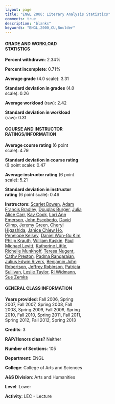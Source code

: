 ```yaml
---
layout: page
title: "ENGL 2000: Literary Analysis Statistics"
comments: true
description: "blanks"
keywords: "ENGL,2000,CU,Boulder"
---
```

<head>
<script src="https://ajax.googleapis.com/ajax/libs/jquery/2.1.3/jquery.min.js"></script>
<script src="https://dl.dropboxusercontent.com/s/pc42nxpaw1ea4o9/highcharts.js?dl=0"></script>
<!-- <script src="../assets/js/highcharts.js"></script> -->
<style type="text/css">@font-face {
	font-family: "Bebas Neue";
	src: url(https://www.filehosting.org/file/details/544349/BebasNeue Regular.otf) format("opentype");
	}
	h1.Bebas { 
		font-family: "Bebas Neue", Verdana, Tahoma;
	}
</style>
</head>
<body>
	<div id="container" style="float: right; width: 45%; height: 88%; margin-left: 2.5%; margin-right: 2.5%;"></div>
	<script language="JavaScript">
		$(document).ready(function() {
		var chart = {type: 'column'};
		var title = {text: 'Grade Distribution'};
		var xAxis = {categories: ['A','B','C','D','F'],crosshair: true};
		var yAxis = {min: 0,title: {text: 'Percentage'}};
		var tooltip = {headerFormat: '<center><b><span style="font-size:20px">{point.key}</span></b></center>',
		               pointFormat: '<td style="padding:0"><b>{point.y:.1f}%</b></td>',
		               footerFormat: '</table>',shared: true,useHTML: true};
		var plotOptions = {column: {pointPadding: 0.0,borderWidth: 0}};  
		var credits = {enabled: false};var series= [{name: 'Percent',data: [48.4,41.62,7.03,0.88,2.07,]}];
		var json = {};
		json.chart = chart;
		json.title = title;
		json.tooltip = tooltip;
		json.xAxis = xAxis;
		json.yAxis = yAxis;  
		json.series = series;
		json.plotOptions = plotOptions;  
		json.credits = credits;
		$('#container').highcharts(json);
	});
	</script>
</body>
			   
#### GRADE AND WORKLOAD STATISTICS

**Percent withdrawn**: 2.34%

**Percent incomplete**: 0.71%

**Average grade** (4.0 scale): 3.31

**Standard deviation in grades** (4.0 scale): 0.26

**Average workload** (raw): 2.42

**Standard deviation in workload** (raw): 0.31

#### COURSE AND INSTRUCTOR RATINGS/INFORMATION

**Average course rating** (6 point scale): 4.79

**Standard deviation in course rating** (6 point scale): 0.47

**Average instructor rating** (6 point scale): 5.21

**Standard deviation in instructor rating** (6 point scale): 0.46

**Instructors**: <a href='../../instructors/Scarlet_Bowen'>Scarlet Bowen</a>, <a href='../../instructors/Adam_Francis_Bradley'>Adam Francis Bradley</a>, <a href='../../instructors/Douglas_Burger'>Douglas Burger</a>, <a href='../../instructors/Julia_Alice_Carr'>Julia Alice Carr</a>, <a href='../../instructors/Kay_Cook'>Kay Cook</a>, <a href='../../instructors/Lori_Ann_Emerson'>Lori Ann Emerson</a>, <a href='../../instructors/John_Escobedo'>John Escobedo</a>, <a href='../../instructors/David_Glimp'>David Glimp</a>, <a href='../../instructors/Jeremy_Green'>Jeremy Green</a>, <a href='../../instructors/Cheryl_Higashida'>Cheryl Higashida</a>, <a href='../../instructors/Janice_Chiew_Ho'>Janice Chiew Ho</a>, <a href='../../instructors/Penelope_Kelsey'>Penelope Kelsey</a>, <a href='../../instructors/Daniel_Won-Gu_Kim'>Daniel Won-Gu Kim</a>, <a href='../../instructors/Philip_Krauth'>Philip Krauth</a>, <a href='../../instructors/William_Kuskin'>William Kuskin</a>, <a href='../../instructors/Paul_Michael_Levitt'>Paul Michael Levitt</a>, <a href='../../instructors/Katherine_Little'>Katherine Little</a>, <a href='../../instructors/Richelle_Munkhoff'>Richelle Munkhoff</a>, <a href='../../instructors/Teresa_Nugent'>Teresa Nugent</a>, <a href='../../instructors/Cathy_Preston'>Cathy Preston</a>, <a href='../../instructors/Padma_Rangarajan'>Padma Rangarajan</a>, <a href='../../instructors/Julius_Edwin_Rivers'>Julius Edwin Rivers</a>, <a href='../../instructors/Benjamin_John_Robertson'>Benjamin John Robertson</a>, <a href='../../instructors/Jeffrey_Robinson'>Jeffrey Robinson</a>, <a href='../../instructors/Patricia_Sullivan'>Patricia Sullivan</a>, <a href='../../instructors/Leslie_Taylor'>Leslie Taylor</a>, <a href='../../instructors/Rl_Widmann'>Rl Widmann</a>, <a href='../../instructors/Sue_Zemka'>Sue Zemka</a>

#### GENERAL CLASS INFORMATION

**Years provided**: Fall 2006, Spring 2007, Fall 2007, Spring 2008, Fall 2008, Spring 2009, Fall 2009, Spring 2010, Fall 2010, Spring 2011, Fall 2011, Spring 2012, Fall 2012, Spring 2013

**Credits**: 3

**RAP/Honors class?** Neither

**Number of Sections**: 105

**Department**: ENGL

**College**: College of Arts and Sciences

**A&S Division**: Arts and Humanities

**Level**: Lower

**Activity**: LEC - Lecture
